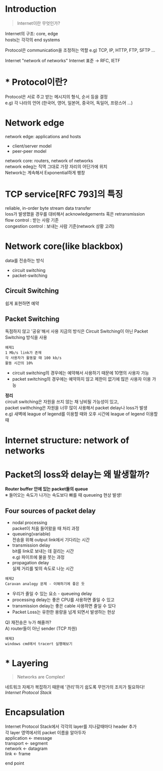 # Introduction
> Internet이란 무엇인가?

Internet의 구조: core, edge<br/>
hosts는 각각의 end systems

Protocol은 communication을 조정하는 역할  e.g) TCP, IP, HTTP, FTP, SFTP ...

Internet "network of networks"  Internet 표준 → RFC, IETF

# * Protocol이란?
Protocol은 서로 주고 받는 메시지의 형식, 순서 등을 결정  
e.g) 각 나라의 언어 (한국어, 영어, 일본어, 중국어, 독일어, 프랑스어 ...)

# Network edge
network edge: applications and hosts  
* client/server model
* peer-peer model

network core: routers, network of networks  
network edeg는 직역 그대로 가장 자리의 어딘가에 위치  
Network는 계속해서 Exponential하게 팽창  

# TCP service[RFC 793]의 특징  
reliable, in-order byte stream data transfer  
loss가 발생했을 경우를 대비해서 acknowledgements 혹은 retransmission  
flow control : 받는 사람 기준  
congestion control : 보내는 사람 기준(network 상황 고려)  

# Network core(like blackbox)  
data를 전송하는 방식  
* circuit switching  
* packet-switching  

## Circuit Switching  
쉽게 표현하면 예약  
## Packet Switching  
독점하지 않고 '공유'해서 사용
지금의 방식은 Circuit Switching이 아닌 Packet Switching 방식을 사용  
~~~~
예제1
1 Mb/s link가 존재  
각 사용자가 활동할 때 100 kb/s  
활동 시간의 10%
~~~~
* circuit switching의 경우에는 예약해서 사용하기 때문에 10명의 사용자 가능  
* packet switching의 경우에는 예약하지 않고 제한이 없기에 많은 사용자 이용 가능  

<b>정리</b>  
circuit switching은 자원을 쓰지 않는 채 낭비될 가능성이 있고,  
packet swithching은 자원을 너무 많이 사용해서 packet delay나 loss가 발생  
e.g) 새벽에 league of legend를 이용할 때와 오후 시간에 league of legend 이용할 때  

# Internet structure: network of networks  

# Packet의 loss와 delay는 왜 발생할까?  
<b>Router buffer 안에 있는 packet들의 queue</b>  
※ 들어오는 속도가 나가는 속도보다 빠를 때 queueing 현상 발생!  

## Four sources of packet delay  
* nodal processing  
packet이 처음 들어왔을 때 처리 과정  
* queueing(variable)  
전송을 위해 output link에서 기다리는 시간  
* transmission delay  
bit를 link로 보내는 데 걸리는 시간  
e.g) 파이프에 물을 붓는 과정  
* propagation delay   
실제 거리를 빛의 속도로 나눈 시간  
~~~~
예제2  
Caravan analogy 문제 - 이해하기에 좋은 듯
~~~~
* 우리가 줄일 수 있는 요소 - queueing delay  
* processing delay는 좋은 CPU를 사용하면 줄일 수 있고  
* transmission delay는 좋은 cable 사용하면 줄일 수 있다  
* Packet Loss는 유한한 용량을 넘게 되면서 발생하는 현상

Q) 재전송은 누가 해줄까?  
A) router들이 아닌 sender (TCP 차원)    

~~~~
예제3  
windows cmd에서 tracert 실행해보기
~~~~  

# * Layering  
> Networks are Complex!  

네트워크 자체가 복잡하기 때문에 '관리'하기 쉽도록 무언가의 조치가 필요하다!  
*Internet Protocol Stack*  

# Encapsulation  
Internet Protocol Stack에서 각각의 layer를 지나갈때마다 header 추가  
각 layer 영역에서의 packet 이름을 알아두자  
application ← message  
transport ← segment  
network ← datagram  
link ← frame  

end point  
